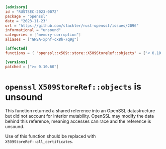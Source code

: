 ```toml
[advisory]
id = "RUSTSEC-2023-0072"
package = "openssl"
date = "2023-11-23"
url = "https://github.com/sfackler/rust-openssl/issues/2096"
informational = "unsound"
categories = ["memory-corruption"]
aliases = ["GHSA-xphf-cx8h-7q9g"]

[affected]
functions = { "openssl::x509::store::X509StoreRef::objects" = ["< 0.10.60, >=0.10.29"] }

[versions]
patched = [">= 0.10.60"]
```

# `openssl` `X509StoreRef::objects` is unsound

This function returned a shared reference into an OpenSSL datastructure but did not account for interior mutability. OpenSSL may modify the data behind this reference, meaning accesses can race and the reference is unsound.

Use of this function should be replaced with `X509StoreRef::all_certificates`.
